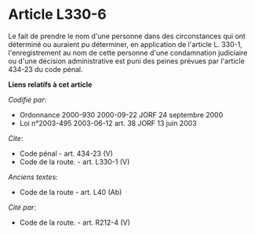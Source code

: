 # Article L330-6

Le fait de prendre le nom d'une personne dans des circonstances qui ont déterminé ou auraient pu déterminer, en application
de l'article L. 330-1, l'enregistrement au nom de cette personne d'une condamnation judiciaire ou d'une décision
administrative est puni des peines prévues par l'article 434-23 du code pénal.

**Liens relatifs à cet article**

_Codifié par_:

  - Ordonnance 2000-930 2000-09-22 JORF 24 septembre 2000
  - Loi n°2003-495 2003-06-12 art. 38 JORF 13 juin 2003

_Cite_:

  - Code pénal - art. 434-23 (V)
  - Code de la route. - art. L330-1 (V)

_Anciens textes_:

  - Code de la route - art. L40 (Ab)

_Cité par_:

  - Code de la route. - art. R212-4 (V)
